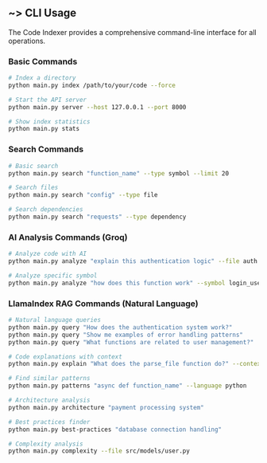## ~> CLI Usage

The Code Indexer provides a comprehensive command-line interface for all operations.

### Basic Commands
```bash
# Index a directory
python main.py index /path/to/your/code --force

# Start the API server
python main.py server --host 127.0.0.1 --port 8000

# Show index statistics
python main.py stats
```

### Search Commands
```bash
# Basic search
python main.py search "function_name" --type symbol --limit 20

# Search files
python main.py search "config" --type file

# Search dependencies
python main.py search "requests" --type dependency
```

### AI Analysis Commands (Groq)
```bash
# Analyze code with AI
python main.py analyze "explain this authentication logic" --file auth.py

# Analyze specific symbol
python main.py analyze "how does this function work" --symbol login_user
```

### LlamaIndex RAG Commands (Natural Language)
```bash
# Natural language queries
python main.py query "How does the authentication system work?"
python main.py query "Show me examples of error handling patterns"
python main.py query "What functions are related to user management?"

# Code explanations with context
python main.py explain "What does the parse_file function do?" --context 5

# Find similar patterns
python main.py patterns "async def function_name" --language python

# Architecture analysis
python main.py architecture "payment processing system"

# Best practices finder
python main.py best-practices "database connection handling"

# Complexity analysis
python main.py complexity --file src/models/user.py
```